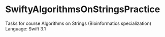 # SwiftyAlgorithmsOnStringsPractice

Tasks for course Algorithms on Strings (Bioinformatics specialization)
Language: Swift 3.1
